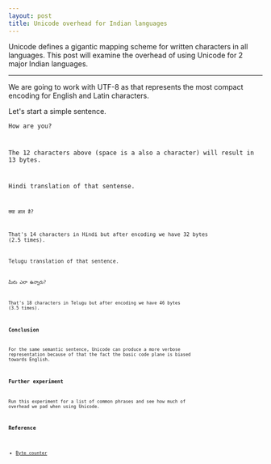 ```yaml
---
layout: post
title: Unicode overhead for Indian languages
---
```


Unicode defines a gigantic mapping scheme for written characters in all languages. This post will examine the overhead of using Unicode for 2 major Indian languages.

-----

We are going to work with UTF-8 as that represents the most compact encoding for English and Latin characters. 

Let's start a simple sentence.

<code>How are you?

The 12 characters above (space is a also a character) will result in 13 bytes.

Hindi translation of that sentense.

<code>क्या हाल है?

That's 14 characters in Hindi but after encoding we have 32 bytes (2.5 times).

Telugu translation of that sentence.

<code>మీరు ఎలా ఉన్నారు?

That's 18 characters in Telugu but after encoding we have 46 bytes (3.5 times).

### Conclusion

For the same semantic sentence, Unicode can produce a more verbose representation because of that the fact the basic code plane is biased towards English.

### Further experiment

Run this experiment for a list of common phrases and see how much of overhead we pad when using Unicode.

### Reference
* [Byte counter](https://mothereff.in/byte-counter)